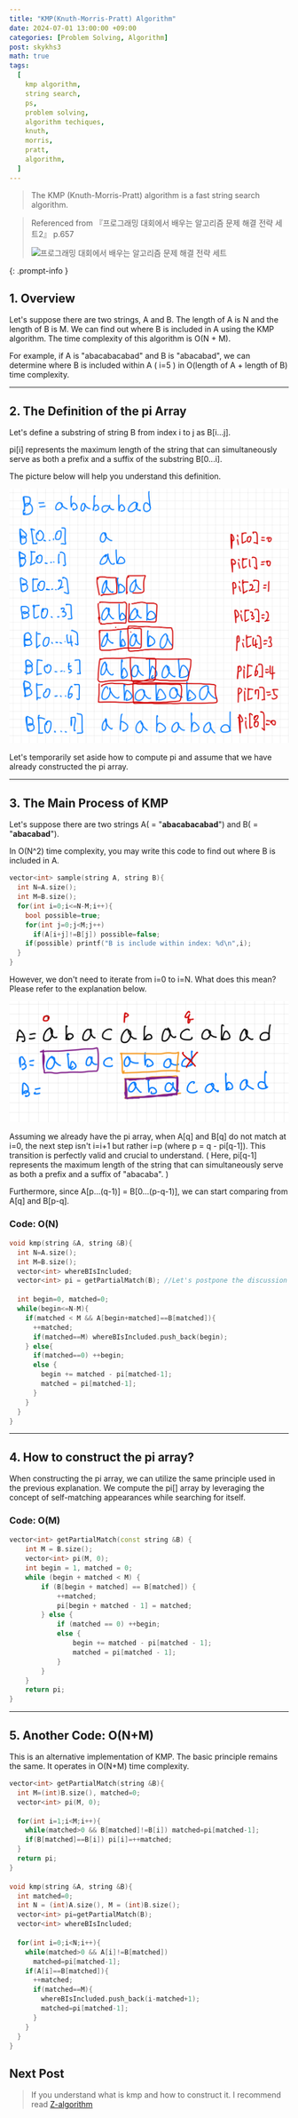 ```yaml
---
title: "KMP(Knuth-Morris-Pratt) Algorithm"
date: 2024-07-01 13:00:00 +09:00
categories: [Problem Solving, Algorithm]
post: skykhs3
math: true
tags:
  [
    kmp algorithm,
    string search,
    ps,
    problem solving,
    algorithm techiques,
    knuth,
    morris,
    pratt,
    algorithm,
  ]
---
```

<script type="text/javascript" async
  src="https://cdn.jsdelivr.net/npm/mathjax@3.2.2/es5/tex-chtml.js">
</script>

> The KMP (Knuth-Morris-Pratt) algorithm is a fast string search algorithm.

> Referenced from 『프로그래밍 대회에서 배우는 알고리즘 문제 해결 전략 세트2』 p.657
> 
> <img src="https://image.yes24.com/Goods/8006522/XL" alt="프로그래밍 대회에서 배우는 알고리즘 문제 해결 전략 세트"/>
{: .prompt-info }

<div markdown="1">

## 1. Overview

Let's suppose there are two strings, A and B.
The length of A is N and the length of B is M.
We can find out where B is included in A using the KMP algorithm.
The time complexity of this algorithm is $\text{O(N + M)}$.

For example, if A is "abacabacabad" and B is "abacabad", we can determine where B is included within A ( i=5 ) in $\text{O(length of A + length of B)}$ time complexity.

---

## 2. The Definition of the pi Array
Let's define a substring of string B from index i to j as B[i...j].

pi[i] represents the maximum length of the string that can simultaneously serve as both a prefix and a suffix of the substring B[0...i].

The picture below will help you understand this definition.

<img src="/assets/img/posts/2024-07-01-algorithm-kmp/example2.jpeg" alt="definition"/>

Let's temporarily set aside how to compute pi and assume that we have already constructed the pi array.

---

## 3. The Main Process of KMP
Let's suppose there are two strings A( = "**abacabacabad**") and B( = "**abacabad**").

In $\text{O(N^2)}$ time complexity, you may write this code to find out where B is included in A.

```c++
vector<int> sample(string A, string B){
  int N=A.size();
  int M=B.size();
  for(int i=0;i<=N-M;i++){
    bool possible=true;
    for(int j=0;j<M;j++)
      if(A[i+j]!=B[j]) possible=false;
    if(possible) printf("B is include within index: %d\n",i);
  }
}
```


However, we don't need to iterate from i=0 to i=N. What does this mean? Please refer to the explanation below.

<img src="/assets/img/posts/2024-07-01-algorithm-kmp/example1.jpeg" alt="KMP"/>

Assuming we already have the pi array, when A[q] and B[q] do not match at i=0, the next step isn't i=i+1 but rather i=p (where p = q - pi[q-1]). This transition is perfectly valid and crucial to understand. ( Here, pi[q-1] represents the maximum length of the string that can simultaneously serve as both a prefix and a suffix of "abacaba". )

Furthermore, since A[p...(q-1)] = B[0...(p-q-1)], we can start comparing from A[q] and B[p-q].

### Code: O(N)
``` c++
void kmp(string &A, string &B){
  int N=A.size();
  int M=B.size();
  vector<int> whereBIsIncluded;
  vector<int> pi = getPartialMatch(B); //Let's postpone the discussion on how this function is implemented for now.
  
  int begin=0, matched=0;
  while(begin<=N-M){
    if(matched < M && A[begin+matched]==B[matched]){
      ++matched;
      if(matched==M) whereBIsIncluded.push_back(begin);
    } else{
      if(matched==0) ++begin;
      else {
        begin += matched - pi[matched-1];
        matched = pi[matched-1];
      }
    }
  }
}

```

---

## 4. How to construct the pi array?

When constructing the pi array, we can utilize the same principle used in the previous explanation. We compute the pi[] array by leveraging the concept of self-matching appearances while searching for itself.

### Code: O(M)

``` c++
vector<int> getPartialMatch(const string &B) {
    int M = B.size();
    vector<int> pi(M, 0);
    int begin = 1, matched = 0;
    while (begin + matched < M) {
        if (B[begin + matched] == B[matched]) {
            ++matched;
            pi[begin + matched - 1] = matched;
        } else {
            if (matched == 0) ++begin;
            else {
                begin += matched - pi[matched - 1];
                matched = pi[matched - 1];
            }
        }
    }
    return pi;
}
```

---

## 5. Another Code: O(N+M)

This is an alternative implementation of KMP. The basic principle remains the same. It operates in O(N+M) time complexity.

```c++
vector<int> getPartialMatch(string &B){
  int M=(int)B.size(), matched=0;
  vector<int> pi(M, 0);

  for(int i=1;i<M;i++){
    while(matched>0 && B[matched]!=B[i]) matched=pi[matched-1];
    if(B[matched]==B[i]) pi[i]=++matched;
  }
  return pi;
}

void kmp(string &A, string &B){
  int matched=0;
  int N = (int)A.size(), M = (int)B.size();
  vector<int> pi=getPartialMatch(B);
  vector<int> whereBIsIncluded;
  
  for(int i=0;i<N;i++){
    while(matched>0 && A[i]!=B[matched])
      matched=pi[matched-1];
    if(A[i]==B[matched]){
      ++matched;
      if(matched==M){
        whereBIsIncluded.push_back(i-matched+1);
        matched=pi[matched-1];
      }
    }
  }
}
```

## Next Post

> If you understand what is kmp and how to construct it. 
> I recommend read [Z-algorithm](/posts/algorithm-z/)
</div>